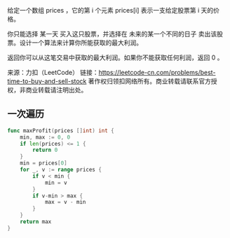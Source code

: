 给定一个数组 prices ，它的第 i 个元素 prices[i] 表示一支给定股票第 i 天的价格。

你只能选择 某一天 买入这只股票，并选择在 未来的某一个不同的日子 卖出该股票。设计一个算法来计算你所能获取的最大利润。

返回你可以从这笔交易中获取的最大利润。如果你不能获取任何利润，返回 0 。

来源：力扣（LeetCode）
链接：https://leetcode-cn.com/problems/best-time-to-buy-and-sell-stock
著作权归领扣网络所有。商业转载请联系官方授权，非商业转载请注明出处。


## 一次遍历

```go
func maxProfit(prices []int) int {
	min, max := 0, 0
	if len(prices) <= 1 {
		return 0
	}
	min = prices[0]
	for _, v := range prices {
		if v < min {
			min = v
		}
		if v-min > max {
			max = v - min
		}
	}
	return max
}
```